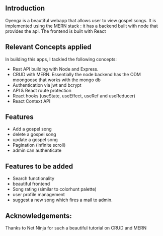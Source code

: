 ## Introduction
Oyenga is a beautiful webapp that allows user to view gospel songs.
It is implemented using the MERN stack : it has a backend built with node that provides the api.
The frontend is built with React

## Relevant Concepts applied
In building this apps, I tackled the following concepts:
* Rest API building with Node and Express. 
* CRUD with MERN. Essentially the node backend has the ODM moongoose that works with the mongo db
* Authentication via jwt and bcrypt
* API & React route protection 
* React hooks (useState, useEffect, useRef and useReducer)
* React Context API


## Features
* Add a gospel song
* delete a gospel song
* update a gospel song
* Pagination (infinite scroll)
* admin can authenticate

## Features to be added
* Search functionality
* beautiful frontend
* Song rating (similar to colorhunt palette)
* user profile management 
* suggest a new song which fires a mail to admin. 

## Acknowledgements:
Thanks to Net Ninja for such a beautiful tutorial on CRUD and MERN